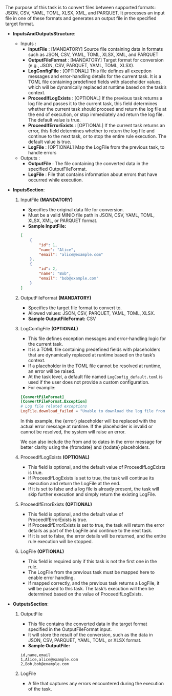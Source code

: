 The purpose of this task is to convert files between supported formats: JSON, CSV, YAML, TOML, XLSX, XML, and PARQUET. It processes an input file in one of these formats and generates an output file in the specified target format.


- **InputsAndOutputsStructure**: 
    - Inputs :
        - **InputFile**                : [MANDATORY] Source file containing data in formats such as JSON, CSV, YAML, TOML, XLSX, XML, and PARQUET
        - **OutputFileFormat**         : [MANDATORY] Target format for conversion (e.g., JSON, CSV, PARQUET, YAML, TOML, XLSX).
        - **LogConfigFile**            : [OPTIONAL] This file defines all exception messages and error-handling details for the current task. It is a TOML file containing predefined fields with placeholder values, which will be dynamically replaced at runtime based on the task’s context.
        - **ProceedIfLogExists**       : [OPTIONAL] If the previous task returns a log file and passes it to the current task, this field determines whether the current task should proceed and return the log file at the end of execution, or stop immediately and return the log file. The default value is true.
        - **ProceedIfErrorExists**     : [OPTIONAL] If the current task returns an error, this field determines whether to return the log file and continue to the next task, or to stop the entire rule execution. The default value is true.
        - **LogFile**                  : [OPTIONAL] Map the LogFile from the previous task, to handle errors
    - Outputs :
        - **OutputFile**               : The file containing the converted data in the specified OutputFileFormat.
        - **LogFile**                  : File that contains information about errors that have occurred while execution.


- **InputsSection**:
    1. InputFile **(MANDATORY)**
        - Specifies the original data file for conversion.
        - Must be a valid MINIO file path in JSON, CSV, YAML, TOML, XLSX, XML, or PARQUET format.
        - **Sample InputFile:**
        ```json
        [
            {
                "id": 1,
                "name": "Alice",
                "email": "alice@example.com"
            },
            {
                "id": 2,
                "name": "Bob",
                "email": "bob@example.com"
            }
        ]
        ```
    2. OutputFileFormat **(MANDATORY)**
       - Specifies the target file format to convert to.
       - Allowed values: JSON, CSV, PARQUET, YAML, TOML, XLSX.  
       - **Sample OutputFileFormat:** CSV
       
    3. LogConfigFile **(OPTIONAL)**
        - This file defines exception messages and error-handling logic for the current task.
        - It is a TOML file containing predefined fields with placeholders that are dynamically replaced at runtime based on the task’s context.
        - If a placeholder in the TOML file cannot be resolved at runtime, an error will be raised.
        - At the task level, a default file named `LogConfig_default.toml` is used if the user does not provide a custom configuration.
        - For example:
        ```toml
        [ConvertFileFormat]
        [ConvertFileFormat.Exception]
        # Log file related exceptions
        LogFile.download_failed = "Unable to download the log file from MinIO. Please find more details: {error}"
        ```
        In this example, the {error} placeholder will be replaced with the actual error message at runtime. If the placeholder is invalid or cannot be resolved, the system will raise an error.

        We can also include the from and to dates in the error message for better clarity using the {fromdate} and {todate} placeholders.
    
    5. ProceedIfLogExists **(OPTIONAL)**
        - This field is optional, and the default value of ProceedIfLogExists is true.
        - If ProceedIfLogExists is set to true, the task will continue its execution and return the LogFile at the end.
        - If it is set to false and a log file is already present, the task will skip further execution and simply return the existing LogFile.

    6. ProceedIfErrorExists **(OPTIONAL)**
        - This field is optional, and the default value of ProceedIfErrorExists is true.
        - If ProceedIfErrorExists is set to true, the task will return the error details as part of the LogFile and continue to the next task.
        - If it is set to false, the error details will be returned, and the entire rule execution will be stopped.
    
    7. LogFile **(OPTIONAL)**
        - This field is required only if this task is not the first one in the rule.
        - The LogFile from the previous task must be mapped here to enable error handling.
        - If mapped correctly, and the previous task returns a LogFile, it will be passed to this task. The task’s execution will then be determined based on the value of ProceedIfLogExists.


- **OutputsSection**:
    1. OutputFile
        - This file contains the converted data in the target format specified in the OutputFileFormat input.
        - It will store the result of the conversion, such as the data in JSON, CSV, PARQUET, YAML, TOML, or XLSX format.
        - **Sample OutputFile:**
        ```csv
        id,name,email
        1,Alice,alice@example.com
        2,Bob,bob@example.com
        ```

    2. LogFile
        - A file that captures any errors encountered during the execution of the task.
